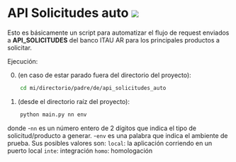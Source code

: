 # API Solicitudes auto ![](https://img.shields.io/github/v/release/lucianojadur/api_solicitudes_auto?color=brightgreen&style=plastic)


Esto es básicamente un script para automatizar el flujo de request enviados a **API_SOLICITUDES** del banco ITAU AR para los principales productos a solicitar.



Ejecución:

0. (en caso de estar parado fuera del directorio del proyecto):
```bash
    cd mi/directorio/padre/de/api_solicitudes_auto
```
1. (desde el directorio raíz del proyecto):
```bash
    python main.py nn env
```
donde
    -```nn``` es un número entero de 2 dígitos que indica el tipo de solicitud/producto a generar.
    -```env``` es una palabra que indica el ambiente de prueba. Sus posibles valores son:
        ```local```: la aplicación corriendo en un puerto local
        ```inte```: integración
        ```homo```: homologación